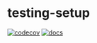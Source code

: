 # testing-setup

[![codecov](https://codecov.io/gh/JonathanWoollett-Light/testing-setup/branch/master/graph/badge.svg)](https://codecov.io/gh/JonathanWoollett-Light/testing-setup)
[![docs](https://img.shields.io/badge/docs-latest-blue)](https://jonathanwoollett-light.github.io/testing-setup/ci/doc/index.html)

